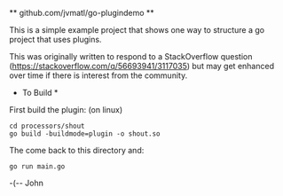 ** github.com/jvmatl/go-plugindemo **

This is a simple example project that shows one way to structure a go project that uses plugins.

This was originally written to respond to a StackOverflow question (https://stackoverflow.com/q/56693941/3117035) but may get enhanced over time if there is interest from the community.

* To Build *

First build the plugin: (on linux)
```
cd processors/shout
go build -buildmode=plugin -o shout.so
```

The come back to this directory and:
```
go run main.go
```

-(-- John

